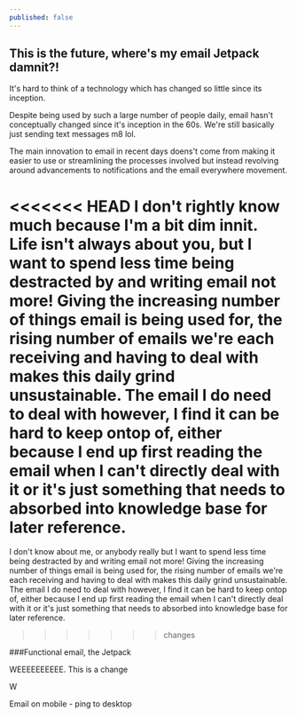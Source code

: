 ```yaml
---
published: false
---
```


## This is the future, where's my email Jetpack damnit?!

It's hard to think of a technology which has changed so little since its inception.

Despite being used by such a large number of people daily, email hasn't conceptually changed since it's inception in the 60s. We're still basically just sending text messages m8 lol. 

The main innovation to email in recent days doens't come from making it easier to use or streamlining the processes involved but instead revolving around advancements to notifications and the email everywhere movement.

<<<<<<< HEAD
I don't rightly know much because I'm a bit dim innit. Life isn't always about you, but I want to spend less time being destracted by and writing email not more! Giving the increasing number of things email is being used for, the rising number of emails we're each receiving and having to deal with makes this daily grind unsustainable. The email I do need to deal with however, I find it can be hard to keep ontop of, either because I end up first reading the email when I can't directly deal with it or it's just something that needs to absorbed into knowledge base for later reference.
=======
I don't know about me, or anybody really but I want to spend less time being destracted by and writing email not more! Giving the increasing number of things email is being used for, the rising number of emails we're each receiving and having to deal with makes this daily grind unsustainable. The email I do need to deal with however, I find it can be hard to keep ontop of, either because I end up first reading the email when I can't directly deal with it or it's just something that needs to absorbed into knowledge base for later reference.
>>>>>>> changes

###Functional email, the Jetpack

WEEEEEEEEEE. This is a change



W

Email on mobile - ping to desktop


